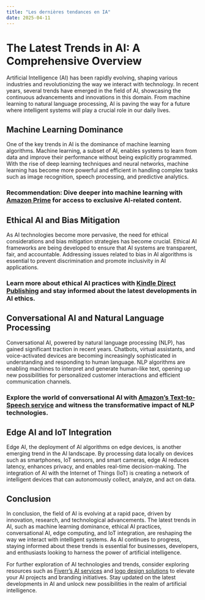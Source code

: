 ```yaml
---
title: "Les dernières tendances en IA"
date: 2025-04-11
---
```


# The Latest Trends in AI: A Comprehensive Overview

Artificial Intelligence (AI) has been rapidly evolving, shaping various industries and revolutionizing the way we interact with technology. In recent years, several trends have emerged in the field of AI, showcasing the continuous advancements and innovations in this domain. From machine learning to natural language processing, AI is paving the way for a future where intelligent systems will play a crucial role in our daily lives.

## Machine Learning Dominance

One of the key trends in AI is the dominance of machine learning algorithms. Machine learning, a subset of AI, enables systems to learn from data and improve their performance without being explicitly programmed. With the rise of deep learning techniques and neural networks, machine learning has become more powerful and efficient in handling complex tasks such as image recognition, speech processing, and predictive analytics.

### Recommendation: Dive deeper into machine learning with [Amazon Prime](https://www.amazon.fr/amazonprime?_encoding=UTF8&primeCampaignId=prime_assoc_ft&tag=zenzen0d-21France) for access to exclusive AI-related content.

## Ethical AI and Bias Mitigation

As AI technologies become more pervasive, the need for ethical considerations and bias mitigation strategies has become crucial. Ethical AI frameworks are being developed to ensure that AI systems are transparent, fair, and accountable. Addressing issues related to bias in AI algorithms is essential to prevent discrimination and promote inclusivity in AI applications.

### Learn more about ethical AI practices with [Kindle Direct Publishing](https://www.amazon.fr/kindle-dbs/hz/signup?tag=zenzen0d-21France) and stay informed about the latest developments in AI ethics.

## Conversational AI and Natural Language Processing

Conversational AI, powered by natural language processing (NLP), has gained significant traction in recent years. Chatbots, virtual assistants, and voice-activated devices are becoming increasingly sophisticated in understanding and responding to human language. NLP algorithms are enabling machines to interpret and generate human-like text, opening up new possibilities for personalized customer interactions and efficient communication channels.

### Explore the world of conversational AI with [Amazon’s Text-to-Speech service](https://www.amazon.fr/tbyb/huc?tag=zenzen0d-21France) and witness the transformative impact of NLP technologies.

## Edge AI and IoT Integration

Edge AI, the deployment of AI algorithms on edge devices, is another emerging trend in the AI landscape. By processing data locally on devices such as smartphones, IoT sensors, and smart cameras, edge AI reduces latency, enhances privacy, and enables real-time decision-making. The integration of AI with the Internet of Things (IoT) is creating a network of intelligent devices that can autonomously collect, analyze, and act on data.

## Conclusion

In conclusion, the field of AI is evolving at a rapid pace, driven by innovation, research, and technological advancements. The latest trends in AI, such as machine learning dominance, ethical AI practices, conversational AI, edge computing, and IoT integration, are reshaping the way we interact with intelligent systems. As AI continues to progress, staying informed about these trends is essential for businesses, developers, and enthusiasts looking to harness the power of artificial intelligence.

For further exploration of AI technologies and trends, consider exploring resources such as [Fiverr’s AI services](https://go.fiverr.com/visit/?bta=1071918&brand=fiverrmarketplace) and [logo design solutions](https://go.fiverr.com/visit/?bta=1071918&brand=logomaker) to elevate your AI projects and branding initiatives. Stay updated on the latest developments in AI and unlock new possibilities in the realm of artificial intelligence.